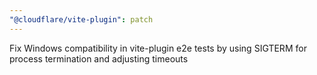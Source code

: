 ```yaml
---
"@cloudflare/vite-plugin": patch
---
```


Fix Windows compatibility in vite-plugin e2e tests by using SIGTERM for process termination and adjusting timeouts
